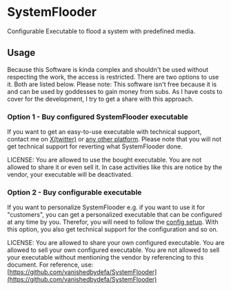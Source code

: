 # SystemFlooder
Configurable Executable to flood a system with predefined media.

## Usage
Because this Software is kinda complex and shouldn't be used without respecting the work, the access is restricted.
There are two options to use it. Both are listed below. Please note: This software isn't free because it is and can be used by goddesses to gain money from subs. As I have costs to cover for the development, I try to get a share with this approach.

### Option 1 - Buy configured SystemFlooder executable
If you want to get an easy-to-use executable with technical support, contact me on [X(twitter)](https://twitter.com/vanishedbydefa) or [any other platform](https://https://vanishedbydefa.github.io). Please note that you will not get technical support for reverting what SystemFlooder done.

LICENSE: You are allowed to use the bought executable. You are not allowed to share it or even sell it. In case activities like this are notice by the vendor, your executable will be deactivated.

### Option 2 -  Buy configurable executable
If you want to personalize SystemFlooder e.g. if you want to use it for "customers", you can get a personalized executable that can be configured at any time by you. Therefor, you will need to follow the [config setup](https://github.com/vanishedbydefa/SystemFlooder/blob/main/config.md). With this option, you also get technical support for the configuration and so on.

LICENSE: You are allowed to share your own configured executable. You are allowed to sell your own configured executable. You are not allowed to sell your executable without mentioning the vendor by referencing to this document. For reference, use: [https://github.com/vanishedbydefa/SystemFlooder](https://github.com/vanishedbydefa/SystemFlooder)
